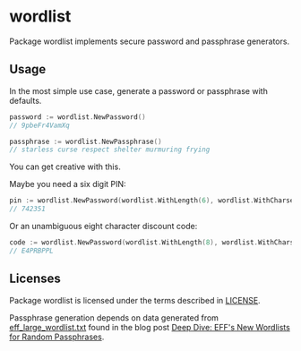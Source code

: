 # wordlist

Package wordlist implements secure password and passphrase generators.

## Usage

In the most simple use case, generate a password or passphrase with defaults.

```go
password := wordlist.NewPassword()
// 9pbeFr4VamXq

passphrase := wordlist.NewPassphrase()
// starless curse respect shelter murmuring frying
```

You can get creative with this.

Maybe you need a six digit PIN:

```go
pin := wordlist.NewPassword(wordlist.WithLength(6), wordlist.WithCharset("0123456789"))
// 742351
```

Or an unambiguous eight character discount code:

```go
code := wordlist.NewPassword(wordlist.WithLength(8), wordlist.WithCharset("ABCDEFGHKLMNPRSTWXY3456789"))
// E4PRBPPL
```

## Licenses

Package wordlist is licensed under the terms described in
[LICENSE](https://github.com/pnelson/wordlist/blob/master/LICENSE).

Passphrase generation depends on data generated from
[eff_large_wordlist.txt](https://www.eff.org/files/2016/07/18/eff_large_wordlist.txt)
found in the blog post
[Deep Dive: EFF's New Wordlists for Random Passphrases](https://www.eff.org/deeplinks/2016/07/new-wordlists-random-passphrases).
